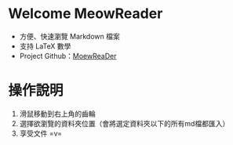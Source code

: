 # Welcome MeowReader

* 方便、快速瀏覽 Markdown 檔案
* 支持 LaTeX 數學
* Project Github：[MoewReaDer](https://github.com/music1353/MeowReaDer)




# 操作說明

1. 滑鼠移動到右上角的齒輪
2. 選擇欲瀏覽的資料夾位置（會將選定資料夾以下的所有md檔都匯入）
3. 享受文件 =v=